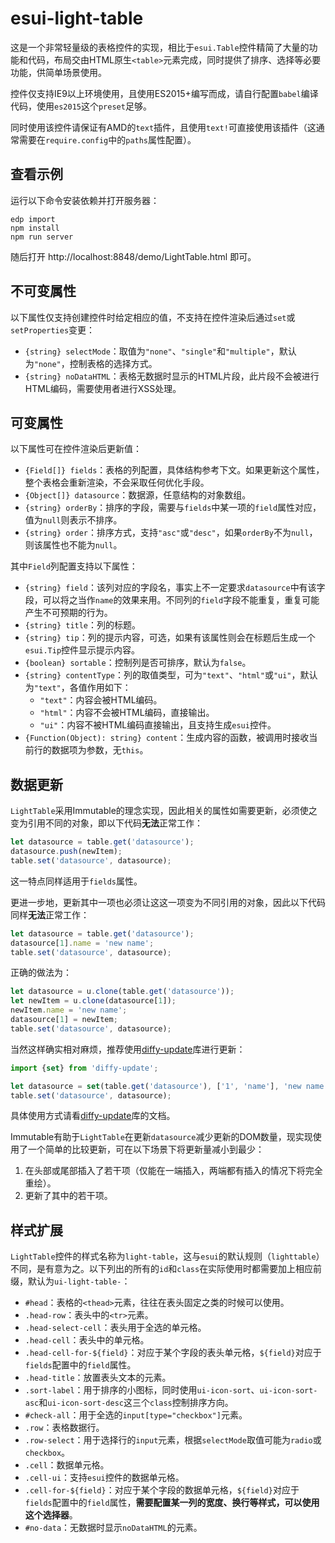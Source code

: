 # esui-light-table

这是一个非常轻量级的表格控件的实现，相比于`esui.Table`控件精简了大量的功能和代码，布局交由HTML原生`<table>`元素完成，同时提供了排序、选择等必要功能，供简单场景使用。

控件仅支持IE9以上环境使用，且使用ES2015+编写而成，请自行配置`babel`编译代码，使用`es2015`这个`preset`足够。

同时使用该控件请保证有AMD的`text`插件，且使用`text!`可直接使用该插件（这通常需要在`require.config`中的`paths`属性配置）。

## 查看示例

运行以下命令安装依赖并打开服务器：

```shell
edp import
npm install
npm run server
```

随后打开 http://localhost:8848/demo/LightTable.html 即可。

## 不可变属性

以下属性仅支持创建控件时给定相应的值，不支持在控件渲染后通过`set`或`setProperties`变更：

- `{string} selectMode`：取值为`"none"`、`"single"`和`"multiple"`，默认为`"none"`，控制表格的选择方式。
- `{string} noDataHTML`：表格无数据时显示的HTML片段，此片段不会被进行HTML编码，需要使用者进行XSS处理。

## 可变属性

以下属性可在控件渲染后更新值：

- `{Field[]} fields`：表格的列配置，具体结构参考下文。如果更新这个属性，整个表格会重新渲染，不会采取任何优化手段。
- `{Object[]} datasource`：数据源，任意结构的对象数组。
- `{string} orderBy`：排序的字段，需要与`fields`中某一项的`field`属性对应，值为`null`则表示不排序。
- `{string} order`：排序方式，支持`"asc"`或`"desc"`，如果`orderBy`不为`null`，则该属性也不能为`null`。

其中`Field`列配置支持以下属性：

- `{string} field`：该列对应的字段名，事实上不一定要求`datasource`中有该字段，可以将之当作`name`的效果来用。不同列的`field`字段不能重复，重复可能产生不可预期的行为。
- `{string} title`：列的标题。
- `{string} tip`：列的提示内容，可选，如果有该属性则会在标题后生成一个`esui.Tip`控件显示提示内容。
- `{boolean} sortable`：控制列是否可排序，默认为`false`。
- `{string} contentType`：列的取值类型，可为`"text"`、`"html"`或`"ui"`，默认为`"text"`，各值作用如下：
    - `"text"`：内容会被HTML编码。
    - `"html"`：内容不会被HTML编码，直接输出。
    - `"ui"`：内容不被HTML编码直接输出，且支持生成`esui`控件。
- `{Function(Object): string} content`：生成内容的函数，被调用时接收当前行的数据项为参数，无`this`。

## 数据更新

`LightTable`采用Immutable的理念实现，因此相关的属性如需要更新，必须使之变为引用不同的对象，即以下代码**无法**正常工作：

```js
let datasource = table.get('datasource');
datasource.push(newItem);
table.set('datasource', datasource);
```

这一特点同样适用于`fields`属性。

更进一步地，更新其中一项也必须让这这一项变为不同引用的对象，因此以下代码同样**无法**正常工作：

```js
let datasource = table.get('datasource');
datasource[1].name = 'new name';
table.set('datasource', datasource);
```

正确的做法为：

```js
let datasource = u.clone(table.get('datasource'));
let newItem = u.clone(datasource[1]);
newItem.name = 'new name';
datasource[1] = newItem;
table.set('datasource', datasource);
```

当然这样确实相对麻烦，推荐使用[diffy-update](https://github.com/ecomfe/diffy-update)库进行更新：

```js
import {set} from 'diffy-update';

let datasource = set(table.get('datasource'), ['1', 'name'], 'new name');
table.set('datasource', datasource);
```

具体使用方式请看[diffy-update](https://github.com/ecomfe/diffy-update)库的文档。

Immutable有助于`LightTable`在更新`datasource`减少更新的DOM数量，现实现使用了一个简单的比较更新，可在以下场景下将更新量减小到最少：

1. 在头部或尾部插入了若干项（仅能在一端插入，两端都有插入的情况下将完全重绘）。
2. 更新了其中的若干项。

## 样式扩展

`LightTable`控件的样式名称为`light-table`，这与`esui`的默认规则（`lighttable`）不同，是有意为之。以下列出的所有的`id`和`class`在实际使用时都需要加上相应前缀，默认为`ui-light-table-`：

- `#head`：表格的`<thead>`元素，往往在表头固定之类的时候可以使用。
- `.head-row`：表头中的`<tr>`元素。
- `.head-select-cell`：表头用于全选的单元格。
- `.head-cell`：表头中的单元格。
- `.head-cell-for-${field}`：对应于某个字段的表头单元格，`${field}`对应于`fields`配置中的`field`属性。
- `.head-title`：放置表头文本的元素。
- `.sort-label`：用于排序的小图标，同时使用`ui-icon-sort`、`ui-icon-sort-asc`和`ui-icon-sort-desc`这三个`class`控制排序方向。
- `#check-all`：用于全选的`input[type="checkbox"]`元素。
- `.row`：表格数据行。
- `.row-select`：用于选择行的`input`元素，根据`selectMode`取值可能为`radio`或`checkbox`。
- `.cell`：数据单元格。
- `.cell-ui`：支持`esui`控件的数据单元格。
- `.cell-for-${field}`：对应于某个字段的数据单元格，`${field}`对应于`fields`配置中的`field`属性，**需要配置某一列的宽度、换行等样式，可以使用这个选择器**。
- `#no-data`：无数据时显示`noDataHTML`的元素。
